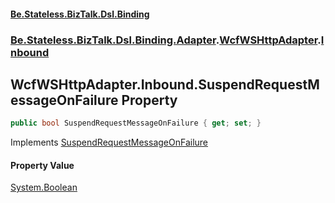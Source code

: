 #### [Be.Stateless.BizTalk.Dsl.Binding](README.md 'README')
### [Be.Stateless.BizTalk.Dsl.Binding.Adapter](Be.Stateless.BizTalk.Dsl.Binding.Adapter.md 'Be.Stateless.BizTalk.Dsl.Binding.Adapter').[WcfWSHttpAdapter](WcfWSHttpAdapter.md 'Be.Stateless.BizTalk.Dsl.Binding.Adapter.WcfWSHttpAdapter').[Inbound](WcfWSHttpAdapter.Inbound.md 'Be.Stateless.BizTalk.Dsl.Binding.Adapter.WcfWSHttpAdapter.Inbound')

## WcfWSHttpAdapter.Inbound.SuspendRequestMessageOnFailure Property

```csharp
public bool SuspendRequestMessageOnFailure { get; set; }
```

Implements [SuspendRequestMessageOnFailure](IAdapterConfigInboundSuspendRequestMessageOnFailure.SuspendRequestMessageOnFailure.md 'Be.Stateless.BizTalk.Dsl.Binding.Adapter.IAdapterConfigInboundSuspendRequestMessageOnFailure.SuspendRequestMessageOnFailure')

#### Property Value
[System.Boolean](https://docs.microsoft.com/en-us/dotnet/api/System.Boolean 'System.Boolean')